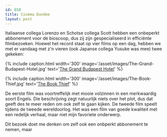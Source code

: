 ```yaml
---
id: 658
title: Cinema Dundee
layout: post
---
```

Italiaanse collega Lorenzo en Schotse collega Scott hebben een onbeperkt abbonement voor de bioscoop, dus zij zijn gespecialiseerd in efficiënte filmbezoeken. Hoewel het record staat op vier films op een dag, hebben we met er vandaag met z'n vieren (ook Japanse collega Yusuke was mee) twee gekeken:

{% include caption.html
    width='300'
    image='/asset/images/The-Grand-Budapest-Hotel.jpg' 
    text='[The Grand Budapest Hotel](http://www.imdb.com/title/tt2278388/)'
%}

{% include caption.html
    width='300'
    image='/asset/images/The-Book-Thief.jpg' 
    text='[The Book Thief](http://www.imdb.com/title/tt0816442/)'
%}

De eerste film was voortreffelijk met mooie volzinnen in een merkwaardig soort Engels. Die beschrijving zegt natuurlijk niets over het plot, dus dat geeft des te meer reden om ook zelf te gaan kijken. De tweede film speelt tijdens de tweede wereldoorlog. Het was een film van goede kwaliteit met een redelijk verhaal, maar niet mijn favoriete onderwerp.

Dit bezoek doet me denken om zelf ook een onbperkt abbonement te nemen, maar